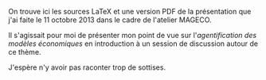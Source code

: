 On trouve ici les sources LaTeX et une version PDF de la présentation
que j'ai faite le 11 octobre 2013 dans le cadre de l'atelier MAGECO.

Il s'agissait pour moi de présenter mon point de vue sur
l'*agentification des modèles économiques* en introduction à un
session de discussion autour de ce thème.

J'espère n'y avoir pas raconter trop de sottises.
